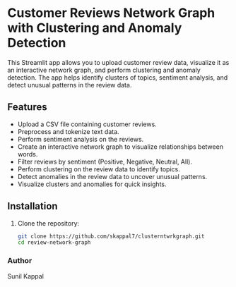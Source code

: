 # Customer Reviews Network Graph with Clustering and Anomaly Detection

This Streamlit app allows you to upload customer review data, visualize it as an interactive network graph, and perform clustering and anomaly detection. The app helps identify clusters of topics, sentiment analysis, and detect unusual patterns in the review data.

## Features

- Upload a CSV file containing customer reviews.
- Preprocess and tokenize text data.
- Perform sentiment analysis on the reviews.
- Create an interactive network graph to visualize relationships between words.
- Filter reviews by sentiment (Positive, Negative, Neutral, All).
- Perform clustering on the review data to identify topics.
- Detect anomalies in the review data to uncover unusual patterns.
- Visualize clusters and anomalies for quick insights.

## Installation

1. Clone the repository:

   ```bash
   git clone https://github.com/skappal7/clusterntwrkgraph.git
   cd review-network-graph

### Author
Sunil Kappal

